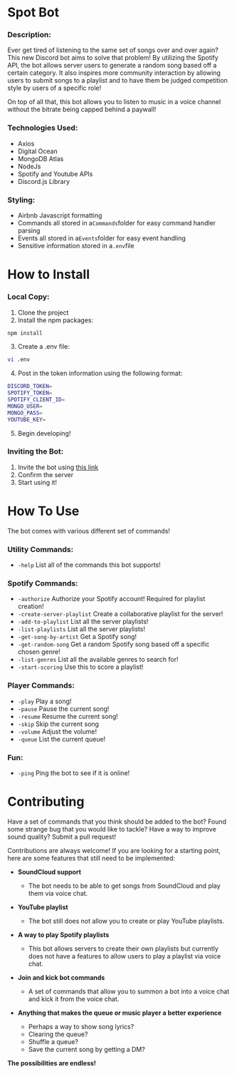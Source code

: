 # Spot Bot

### Description:

Ever get tired of listening to the same set of songs over and over again? This new Discord bot aims to solve that problem! 
By utilizing the Spotify API, the bot allows server users to generate a random song based off a certain category. It also 
inspires more community interaction by allowing users to submit songs to a playlist and to have them be judged competition
style by users of a specific role!  

On top of all that, this bot allows you to listen to music in a voice channel without the bitrate being capped behind a paywall!

### Technologies Used:
- Axios
- Digital Ocean
- MongoDB Atlas
- NodeJs
- Spotify and Youtube APIs
- Discord.js Library

### Styling:
- Airbnb Javascript formatting
- Commands all stored in a```Commands```folder for easy command handler parsing
- Events all stored in a```Events```folder for easy event handling
- Sensitive information stored in a```.env```file

# How to Install

### Local Copy:
1. Clone the project
2. Install the npm packages: 
```bash
npm install
```
3. Create a .env file:
```bash
vi .env
```
4. Post in the token information using the following format:
```bash
DISCORD_TOKEN=
SPOTIFY_TOKEN=
SPOTIFY_CLIENT_ID=
MONGO_USER=
MONGO_PASS=
YOUTUBE_KEY=
```
5. Begin developing!

### Inviting the Bot:
1. Invite the bot using [this link](https://discord.com/oauth2/authorize?client_id=827367232459243521&scope=bot&permissions=8)
2. Confirm the server
3. Start using it!

# How To Use

The bot comes with various different set of commands!

### Utility Commands:

- ```-help``` List all of the commands this bot supports!


### Spotify Commands:

- ```-authorize``` Authorize your Spotify account! Required for playlist creation!
- ```-create-server-playlist``` Create a collaborative playlist for the server!
- ```-add-to-playlist``` List all the server playlists!
- ```-list-playlists``` List all the server playlists!
- ```-get-song-by-artist``` Get a Spotify song!
- ```-get-random-song``` Get a random Spotify song based off a specific chosen genre!
- ```-list-genres``` List all the available genres to search for!
- ```-start-scoring``` Use this to score a playlist!

### Player Commands:

- ```-play``` Play a song!
- ```-pause``` Pause the current song!
- ```-resume``` Resume the current song!
- ```-skip``` Skip the current song
- ```-volume``` Adjust the volume!
- ```-queue``` List the current queue!

### Fun:

- ```-ping``` Ping the bot to see if it is online!

# Contributing

Have a set of commands that you think should be added to the bot? Found some strange bug that
you would like to tackle? Have a way to improve sound quality? Submit a pull request!

Contributions are always welcome! If you are looking for a starting point, here are some features that
still need to be implemented:

- **SoundCloud support** 
    - The bot needs to be able to get songs from SoundCloud and play them 
      via voice chat.
    
- **YouTube playlist** 
    - The bot still does not allow you to create or play YouTube playlists.

- **A way to play Spotify playlists** 
    - This bot allows servers to create their own playlists but currently
does not have a features to allow users to play a playlist via voice chat.
  
- **Join and kick bot commands** 
    - A set of commands that allow you to summon a bot into a voice
chat and kick it from the voice chat.
  
- **Anything that makes the queue or music player a better experience**
    - Perhaps a way to show song lyrics?
    - Clearing the queue?
    - Shuffle a queue?
    - Save the current song by getting a DM?
    
**The possibilities are endless!**
